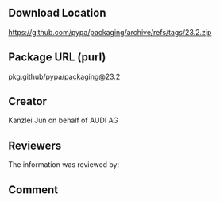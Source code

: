 ﻿## Download Location

https://github.com/pypa/packaging/archive/refs/tags/23.2.zip

## Package URL (purl)

pkg:github/pypa/packaging@23.2

## Creator

Kanzlei Jun on behalf of AUDI AG

## Reviewers

The information was reviewed by:


## Comment
